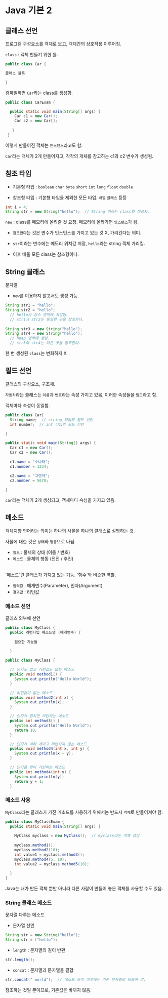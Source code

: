 # Java 기본 2


## 클래스 선언

프로그램 구성요소를 객체로 보고, 객체간의 상호작용 이루어짐.

`class` : 객체 만들기 위한 틀.

```java
public class Car {

클래스 블록

}
```
컴파일하면 `Car`라는 class를 생성함.

```java
public class CarExam {

  public static void main(String[] args) {
    Car c1 = new Car();
    Car c2 = new Car[];
    
   }
 }
 ```
 이렇게 만들어진 객체는 `인스턴스`라고도 함.
 
 `Car`라는 객체가 2개 만들어지고,
 각각의 개체를 참고하는 c1과 c2 변수가 생성됨.


## 참조 타입
- 기본형 타입 : `boolean` `char` `byte` `short` `int` `long` `float` `double`

- 참조형 타입 : 기본형 타입을 제외한 모든 타입. `배열` `클래스` 등등


```java
int i = 4;
String str = new String("hello");  // String 이라는 class와 생성자.
```

`new` : class를 메모리에 올려줄 것 요청. 메모리에 올라가면 `인스턴스`가 됨.

- `참조한다`는 것은 변수가 인스턴스를 가지고 있는 것 X, 가리킨다는 의미.

- `str`이라는 변수에는 메모리 위치값 저장, `hello`라는 string 객체 가리킴.

- 이후 배울 모든 class는 참조형이다.


## String 클래스
문자열

- `new`를 이용하지 않고서도 생성 가능.
```java
String str1 = "hello";
String str2 = "hello";
  // hello가 상수 영역에 저장됨.
  // str1과 str2는 동일한 곳을 참조한다.
  
String str3 = new String("hello");
String str4 = new String("hello");
  // heap 영역에 생성.
  // str3와 str4는 다른 곳을 참조한다.
```

한 번 생성된 `class`는 변화하지 X


## 필드 선언
클래스의 구성요소, 구조체.

`자동차`라는 클래스는 `이름`과 `번호`라는 속성 가지고 있음. 이러한 속성들을 `필드`라고 함. 

객체마다 속성이 동일함.

```java
public class Car{
  String name;  // string 타입의 필드 선언
  int number;  // int 타입의 필드 선언
  
}
```
```java
public static void main(String[] args) {
  Car c1 = new Car();
  Car c2 = new Car();
  
  c1.name = "소나타";
  c1.number = 1234;
  
  c2.name = "그랜져";
  c2.number = 5678;

}
```
`car`라는 객체가 2개 생성되고, 객체마다 속성을 가지고 있음.


## 메소드
객체지향 언어라는 의미는 하나의 사물을 하나의 클래스로 설명하는 것.<br/>

사물에 대한 것은 `상태`와 `행동`으로 나뉨.

- `필드` : 물체의 상태 (이름 / 번호)
- `메소드` : 물체의 행동 (전진 / 후진)
<br/>
`메소드`란 클래스가 가지고 있는 기능. `함수`와 비슷한 역할.

- `입력값` : 매개변수(Parameter), 인자(Argument)
- `결과값` : 리턴값


### 메소드 선언

클래스 외부에 선언

```java
public class MyClass {
  public 리턴타입 메소드명 (매개변수) {
  
    필요한 기능들 
    
  }
```
```java
public class MyClass {

  // 인자도 없고 리턴값도 없는 메소드
  public void method1() {
    System.out.println("Hello World");
  }

  // 리턴값이 없는 메소드
  public void method2(int x) {
    System.out.println(x);
  }

  // 인자가 없지만 리턴하는 메소드
  public int method3() {
    System.out.println("Hello World");
    return 10;
  }

  // 인자가 여러 개이고 리턴하지 않는 메소드
  public void method4(int x, int y) {
    System.out.println(x + y);
  }

  // 인자를 받아 리턴하는 메소드
  public int method4(int y) {
    System.out.println(y);
    return y + 1;
  }
```


### 메소드 사용
`MyClass`라는 클래스가 가진 메소드를 사용하기 위해서는 반드시 `객체`로 만들어져야 함.
```java
public class MyClassExam {
  public static void main(String[] args) {
  
    MyClass myclass = new MyClass();  // myclass라는 객체 생성
    
    myclass.method1();
    myclass.method2(10);
    int value1 = myclass.method3();
    myclass.method4(5, 10);
    int value2 = myclass.method5(10);
    
  }
}
```

Java는 내가 만든 객체 뿐만 아니라 다른 사람이 만들어 놓은 객체를 사용할 수도 있음.


### String 클래스 메소드
문자열 다루는 메소드

- 문자열 선언
```java
String str = new String("hello");
String str = ("hello");
```

- `length` : 문자열의 길이 반환
```java
str.length();

```

- `concat` : 문자열과 문자열을 결합
```java
str.concat(" world");  // 메소드 동작 이후에는 기존 문자열로 되돌아 감.


```
참조하는 것일 뿐이므로, 기존값은 바뀌지 않음. 











